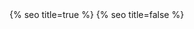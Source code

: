 <head>
  <meta charset="utf-8" />
  <meta http-equiv="X-UA-Compatible" content="IE=edge" />
  <meta name="viewport" content="width=device-width, initial-scale=1" />
  {% seo title=true %}

  <link rel="preconnect" href="https://fonts.googleapis.com">
  <link rel="preconnect" href="https://fonts.gstatic.com" crossorigin>
  <link href="https://fonts.googleapis.com/css2?family=Orbit&display=swap" rel="stylesheet">
  <link rel="stylesheet" href="/assets/main.css" />
  <link rel="icon" type="image/x-icon" href="/assets/images/favicon.png">
  {% seo title=false %}
</head>
